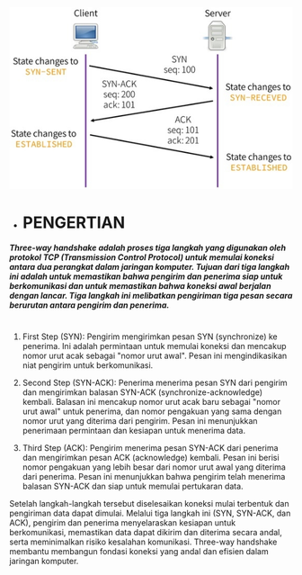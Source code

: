 ![three-way handshake](https://github.com/qiau/Konsep-Jaringan/blob/main/assets/applsci-06-00358-g001-550.jpg)

- # __PENGERTIAN__
##### Three-way handshake adalah proses tiga langkah yang digunakan oleh protokol TCP (Transmission Control Protocol) untuk memulai koneksi antara dua perangkat dalam jaringan komputer. Tujuan dari tiga langkah ini adalah untuk memastikan bahwa pengirim dan penerima siap untuk berkomunikasi dan untuk memastikan bahwa koneksi awal berjalan dengan lancar. Tiga langkah ini melibatkan pengiriman tiga pesan secara berurutan antara pengirim dan penerima.

#
#
#
1. First Step (SYN):
Pengirim mengirimkan pesan SYN (synchronize) ke penerima. Ini adalah permintaan untuk memulai koneksi dan mencakup nomor urut acak sebagai "nomor urut awal". Pesan ini mengindikasikan niat pengirim untuk berkomunikasi.

2. Second Step (SYN-ACK):
Penerima menerima pesan SYN dari pengirim dan mengirimkan balasan SYN-ACK (synchronize-acknowledge) kembali. Balasan ini mencakup nomor urut acak baru sebagai "nomor urut awal" untuk penerima, dan nomor pengakuan yang sama dengan nomor urut yang diterima dari pengirim. Pesan ini menunjukkan penerimaan permintaan dan kesiapan untuk menerima data.

3. Third Step (ACK):
Pengirim menerima pesan SYN-ACK dari penerima dan mengirimkan pesan ACK (acknowledge) kembali. Pesan ini berisi nomor pengakuan yang lebih besar dari nomor urut awal yang diterima dari penerima. Pesan ini menunjukkan bahwa pengirim telah menerima balasan SYN-ACK dan siap untuk memulai pertukaran data.

Setelah langkah-langkah tersebut diselesaikan koneksi mulai terbentuk dan pengiriman data dapat dimulai.  Melalui tiga langkah ini (SYN, SYN-ACK, dan ACK), pengirim dan penerima menyelaraskan kesiapan untuk berkomunikasi, memastikan data dapat dikirim dan diterima secara andal, serta meminimalkan risiko kesalahan komunikasi. Three-way handshake membantu membangun fondasi koneksi yang andal dan efisien dalam jaringan komputer.
